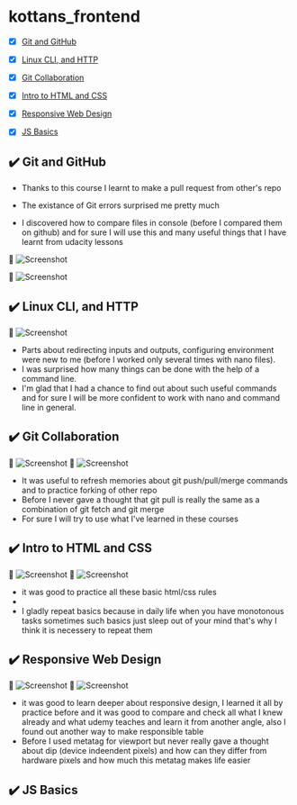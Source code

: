 # kottans_frontend

- [x] [Git and GitHub](https://github.com/earthaddicted/kottans_frontend/blob/master/README.md#heavy_check_mark-git-and-github)
- [x] [Linux CLI, and HTTP](https://github.com/earthaddicted/kottans_frontend/blob/master/README.md#heavy_check_mark-linux-cli-and-http)
- [x] [Git Collaboration](https://github.com/earthaddicted/kottans_frontend/blob/master/README.md#heavy_check_mark-git-collaboration)

- [x] [Intro to HTML and CSS](https://github.com/earthaddicted/kottans_frontend#heavy_check_mark-intro-to-html-and-css)
- [x] [Responsive Web Design](https://github.com/earthaddicted/kottans_frontend#heavy_check_mark-responsive-web-design)
- [x] [JS Basics]()

## :heavy_check_mark: Git and GitHub

- Thanks to this course I learnt to make a pull request from other's repo

- The existance of Git errors surprised me pretty much

- I discovered how to compare files in console (before I compared them on github) and for sure I will use this and many useful  things that I have learnt from udacity lessons

:paperclip: ![Screenshot](task_0/udacity_task_0_git.png)

:paperclip: ![Screenshot](task_0/tryGithub_task_0_git.png)


## :heavy_check_mark: Linux CLI, and HTTP

:paperclip: ![Screenshot](task_linux_cli/LearnTheCommandLine|Codecademy.png)
- 	Parts about redirecting inputs and outputs, configuring environment were new to me (before I worked only several times with nano files).
-	I was surprised how many things can be done with the help of a command line.
-	I'm glad that I had a chance to find out about such useful commands and for sure I will be more confident to work with nano and command line in general.


## :heavy_check_mark: Git Collaboration

:paperclip: ![Screenshot](task_git_collaboration/GitHub&Collaboration-Udacity.jpg)
:paperclip: ![Screenshot](task_git_collaboration/VersionControlwithGit-Udacity.png)

- It was useful to refresh memories about git push/pull/merge commands and to practice forking of other repo
- Before I never gave a thought that git pull is really the same as a combination of git fetch and git merge
- For sure I will try to use what I've learned in these courses


## :heavy_check_mark: Intro to HTML and CSS

:paperclip: ![Screenshot](task_git_html_css_intro/IntrotoHTMLandCSS-Udacity.jpg)
:paperclip: ![Screenshot](task_git_html_css_intro/HTMLAcademy_HTML_CSS.jpg)

- it was good to practice all these basic html/css rules
-
- I gladly repeat basics because in daily life when you have monotonous tasks sometimes such basics just sleep out of your mind that's why I think it is necessery to repeat them


## :heavy_check_mark: Responsive Web Design

:paperclip: ![Screenshot](task_responsive_web_design/flexboxfroggy.jpg)
:paperclip: ![Screenshot](task_responsive_web_design/ResponsiveWebDesignFundamentals-Udacity.jpg)


- it was good to learn deeper about responsive design, I learned it all by practice before and it was good to compare and check all what I knew already and what udemy teaches and learn it from another angle,
also I found out another way to make responsible table
- Before I used metatag for viewport but never really gave a thought about dip (device indeendent pixels) and how can they differ from hardware pixels and how much this metatag makes life easier


## :heavy_check_mark: JS Basics
